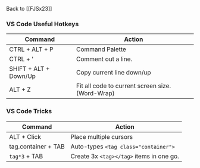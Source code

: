 Back to [[FJSx23]]
### VS Code Useful Hotkeys
| Command        | Action                               |
| -------------- | ------------------------------------ |
| CTRL + ALT + P | Command Palette                      |
| CTRL + '       | Comment out a line.                  |
| SHIFT + ALT + Down/Up               |  Copy current line down/up                                    |
| ALT + Z        | Fit all code to current screen size. (Word-Wrap) |

### VS Code Tricks 
| Command      | Action                                 |
| ------------ | -------------------------------------- |
| ALT + Click  | Place multiple cursors                 |
| tag.container + TAB | Auto-types `<tag class="container">`                                       |
| `tag*3` + TAB | Create 3x `<tag></tag>` items in one go. |

